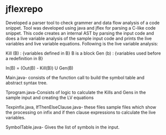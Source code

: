 jflexrepo
=========

Developed a parser tool to check grammer and data flow analysis of a code snippet. Tool was developed using java and jflex for parsing a C-like code snippet.
This code creates an internal AST by parsing the input code and does a live variable analysis of the sample input code and prints the live variables and live variable equations.
Following is the live variable analysis:

Kill (B)  : {variables defined in B} B is a block
Gen (b)  : {variables used before a redefinition in B}

In(B) = (Out(B) - Kill(B)) U Gen(B)

Main.java- consists of the function call to build the symbol table and abstract syntax tree.

Tprogram.java-Consists of logic to calculate the Kills and Gens in the sample input and creating the LV equations

Texpinfix.java, IfThenElseClause.java- these files sample files which show the processing on infix and if then clause expressions to calculate the live variables.

SymbolTable.java- Gives the list of symbols in the input.
